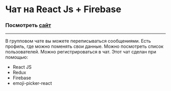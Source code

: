 # Чат на React Js + Firebase
### Посмотреть [сайт](https://h-azamat.github.io/ReactChat)
___
В групповом чате вы можете переписываться сообщениями. Есть профиль, где можно поменять свои данные. Можно посмотреть список пользователей. Можно регистрироваться в чат.
Этот чат сделан при помощью:
* React JS
* Redux
* Firebase
* emoji-picker-react
